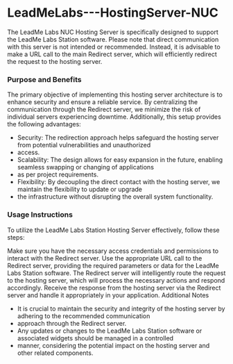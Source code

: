 # LeadMeLabs---HostingServer-NUC

The LeadMe Labs NUC Hosting Server is specifically designed to support the LeadMe Labs Station software. Please note 
that direct communication with this server is not intended or recommended. Instead, it is advisable to make a URL call 
to the main Redirect server, which will efficiently redirect the request to the hosting server.

### Purpose and Benefits
The primary objective of implementing this hosting server architecture is to enhance security and ensure a reliable 
service. By centralizing the communication through the Redirect server, we minimize the risk of individual servers 
experiencing downtime. Additionally, this setup provides the following advantages:

- Security: The redirection approach helps safeguard the hosting server from potential vulnerabilities and unauthorized 
- access.
- Scalability: The design allows for easy expansion in the future, enabling seamless swapping or changing of applications 
- as per project requirements.
- Flexibility: By decoupling the direct contact with the hosting server, we maintain the flexibility to update or upgrade 
- the infrastructure without disrupting the overall system functionality.

### Usage Instructions
To utilize the LeadMe Labs Station Hosting Server effectively, follow these steps:

Make sure you have the necessary access credentials and permissions to interact with the Redirect server.
Use the appropriate URL call to the Redirect server, providing the required parameters or data for the LeadMe Labs 
Station software.
The Redirect server will intelligently route the request to the hosting server, which will process the necessary actions 
and respond accordingly.
Receive the response from the hosting server via the Redirect server and handle it appropriately in your application.
Additional Notes
- It is crucial to maintain the security and integrity of the hosting server by adhering to the recommended communication 
- approach through the Redirect server.
- Any updates or changes to the LeadMe Labs Station software or associated widgets should be managed in a controlled 
- manner, considering the potential impact on the hosting server and other related components.
